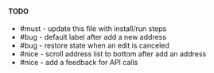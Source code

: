 #### TODO
* #must - update this file with install/run steps
* #bug - default label after add a new address
* #bug - restore state when an edit is canceled
* #nice - scroll address list to bottom after add an address
* #nice - add a feedback for API calls
